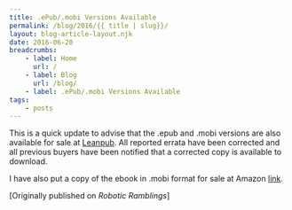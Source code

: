 ```yaml
---
title: .ePub/.mobi Versions Available
permalink: /blog/2016/{{ title | slug}}/
layout: blog-article-layout.njk
date: 2016-06-20
breadcrumbs:
    - label: Home
      url: /
    - label: Blog
      url: /blog/
    - label: .ePub/.mobi Versions Available
tags:
    - posts
---
```


<!-- Excerpt Start -->
This is a quick update to advise that the .epub and .mobi versions are also available for sale at [Leanpub](https://web.archive.org/web/20190414105622/https://leanpub.com/agitr_v1). All reported errata have been corrected and all previous buyers have been notified that a corrected copy is available to download.
<!-- Excerpt End -->

I have also put a copy of the ebook in .mobi format for sale at Amazon [link](https://web.archive.org/web/20190414105622/https://www.amazon.com/Gentle-Introduction-Robotics-mBlock-mBot-ebook/dp/B01G17R38C/ref=sr_1_1?s=digital-text&ie=UTF8&qid=1466458121&sr=1-1&keywords=mbot).

<div class="center-text">

[Originally published on _Robotic Ramblings_]

</div>